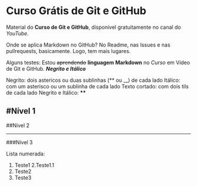 # Curso Grátis de Git e GitHub
Material do **Curso de Git e GitHub**, disponível gratuitamente no canal do *YouTube*.

Onde se aplica Markdown no GitHub? No Readme, nas Issues e nas pullrequests, basicamente. Logo, tem mais lugares.

Alguns testes:
Estou ~~aprendendo~~ __linguagem__ **Markdown** no *Curso* em Vídeo de Git e GitHub. __*Negrito e Itálico*__

Negrito: dois astericos ou duas sublinhas (** ou __) de cada lado
Itálico: com um asterisco ou um sublinha de cada lado
Texto cortado: com dois tils de cada lado
Negrito e Itálico: __**__

#Nível 1
---
##Nível 2
***
###Nível 3

Lista numerada:
1. Teste1
    2.Teste1.1
1. Teste2
1. Teste3